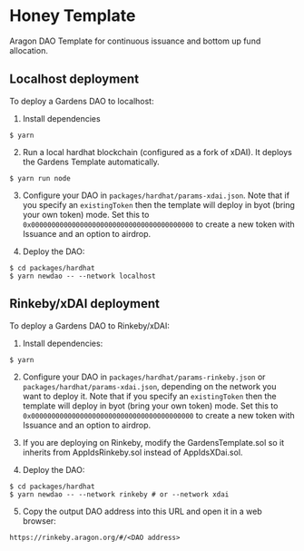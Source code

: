 # Honey Template

Aragon DAO Template for continuous issuance and bottom up fund allocation.

## Localhost deployment

To deploy a Gardens DAO to localhost:

1. Install dependencies

```
$ yarn
```

2. Run a local hardhat blockchain (configured as a fork of xDAI). It deploys the Gardens Template automatically.

```
$ yarn run node
```

3. Configure your DAO in `packages/hardhat/params-xdai.json`. 
   Note that if you specify an `existingToken` then the template will deploy in byot (bring your own token) mode. 
   Set this to `0x0000000000000000000000000000000000000000` to create a new token with Issuance and an option to airdrop.

4. Deploy the DAO:

```
$ cd packages/hardhat
$ yarn newdao -- --network localhost
```

## Rinkeby/xDAI deployment

To deploy a Gardens DAO to Rinkeby/xDAI:

1. Install dependencies:

```
$ yarn
```

2. Configure your DAO in `packages/hardhat/params-rinkeby.json` or `packages/hardhat/params-xdai.json`, depending on the network you want to deploy it.
   Note that if you specify an `existingToken` then the template will deploy in byot (bring your own token) mode.
   Set this to `0x0000000000000000000000000000000000000000` to create a new token with Issuance and an option to airdrop.

3. If you are deploying on Rinkeby, modify the GardensTemplate.sol so it inherits from AppIdsRinkeby.sol instead of AppIdsXDai.sol.

4. Deploy the DAO:

```
$ cd packages/hardhat
$ yarn newdao -- --network rinkeby # or --network xdai
```

5. Copy the output DAO address into this URL and open it in a web browser:

```
https://rinkeby.aragon.org/#/<DAO address>
```
